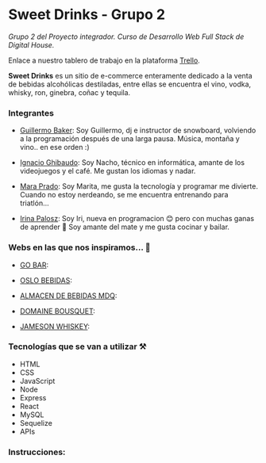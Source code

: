 # Sweet Drinks - Grupo 2
*Grupo 2 del Proyecto integrador. Curso de Desarrollo Web Full Stack de Digital House.*

Enlace a nuestro tablero de trabajo en la plataforma [Trello](https://trello.com/b/HE9k0EAJ/tareas).

**Sweet Drinks** es un sitio de e-commerce enteramente dedicado a la venta de bebidas alcohólicas destiladas, entre ellas se encuentra el vino, vodka, whisky, ron, ginebra, coñac y tequila.


### Integrantes
- [Guillermo Baker](https://github.com/gfbaker): Soy Guillermo, dj e instructor de snowboard, volviendo a la programación después de una larga pausa. Música, montaña y vino.. en ese orden :)

- [Ignacio Ghibaudo](https://github.com/IgnacioGhibaudo): Soy Nacho, técnico en informática, amante de los videojuegos y el café.  Me gustan los idiomas y nadar.

- [Mara Prado](https://github.com/maracprado): Soy Marita, me gusta la tecnología y programar me divierte. Cuando no estoy nerdeando, se me encuentra entrenando para triatlón...

- [Irina Palosz](https://github.com/IrinaPalosz): Soy Iri, nueva en programacion :blush: pero con muchas ganas de aprender :muscle: Soy amante del mate y me gusta cocinar y bailar.

### Webs en las que nos inspiramos... :pencil:
- [GO BAR](https://www.gobar.com.ar/): 

- [OSLO BEBIDAS](https://oslobebidas.com.ar/): 

- [ALMACEN DE BEBIDAS MDQ](https://www.almacendebebidasmdq.com.ar/): 

- [DOMAINE BOUSQUET](https://domainebousquet.com/en/): 

- [JAMESON WHISKEY](https://www.jamesonwhiskey.com/es-AR/): 

### Tecnologías que se van a utilizar :hammer_and_pick:
- HTML
- CSS
- JavaScript
- Node 
- Express
- React
- MySQL
- Sequelize
- APIs

### Instrucciones:
